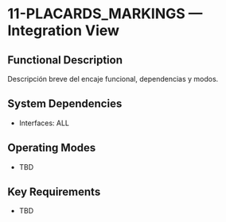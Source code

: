 # 11-PLACARDS_MARKINGS — Integration View

## Functional Description
Descripción breve del encaje funcional, dependencias y modos.

## System Dependencies
- Interfaces: ALL

## Operating Modes
- TBD

## Key Requirements
- TBD
